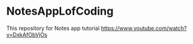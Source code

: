 # NotesAppLofCoding
This repository for Notes app tutorial
https://www.youtube.com/watch?v=DxkAfObVjOs
